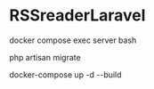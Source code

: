 # RSSreaderLaravel

docker compose exec server bash

php artisan migrate



docker-compose up -d --build

